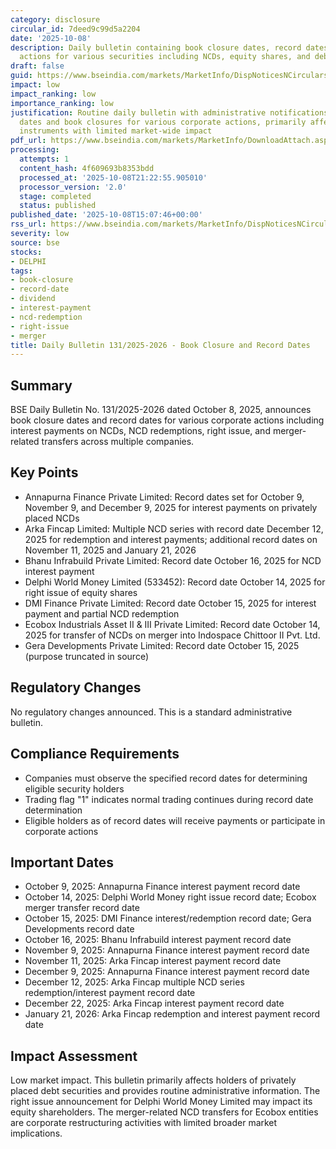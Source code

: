 ```yaml
---
category: disclosure
circular_id: 7deed9c99d5a2204
date: '2025-10-08'
description: Daily bulletin containing book closure dates, record dates, and corporate
  actions for various securities including NCDs, equity shares, and debt instruments.
draft: false
guid: https://www.bseindia.com/markets/MarketInfo/DispNoticesNCirculars.aspx?Noticeid={59C84B90-F340-4E49-B59C-58FF937B907D}&noticeno=20251008-62&dt=10/08/2025&icount=62&totcount=68&flag=0
impact: low
impact_ranking: low
importance_ranking: low
justification: Routine daily bulletin with administrative notifications about record
  dates and book closures for various corporate actions, primarily affecting debt
  instruments with limited market-wide impact
pdf_url: https://www.bseindia.com/markets/MarketInfo/DownloadAttach.aspx?id=20251008-62&attachedId=f4c34cea-33e4-47e9-ba1d-2bbc34e9a4e6
processing:
  attempts: 1
  content_hash: 4f609693b8353bdd
  processed_at: '2025-10-08T21:22:55.905010'
  processor_version: '2.0'
  stage: completed
  status: published
published_date: '2025-10-08T15:07:46+00:00'
rss_url: https://www.bseindia.com/markets/MarketInfo/DispNoticesNCirculars.aspx?Noticeid={59C84B90-F340-4E49-B59C-58FF937B907D}&noticeno=20251008-62&dt=10/08/2025&icount=62&totcount=68&flag=0
severity: low
source: bse
stocks:
- DELPHI
tags:
- book-closure
- record-date
- dividend
- interest-payment
- ncd-redemption
- right-issue
- merger
title: Daily Bulletin 131/2025-2026 - Book Closure and Record Dates
---
```


## Summary

BSE Daily Bulletin No. 131/2025-2026 dated October 8, 2025, announces book closure dates and record dates for various corporate actions including interest payments on NCDs, NCD redemptions, right issue, and merger-related transfers across multiple companies.

## Key Points

- Annapurna Finance Private Limited: Record dates set for October 9, November 9, and December 9, 2025 for interest payments on privately placed NCDs
- Arka Fincap Limited: Multiple NCD series with record date December 12, 2025 for redemption and interest payments; additional record dates on November 11, 2025 and January 21, 2026
- Bhanu Infrabuild Private Limited: Record date October 16, 2025 for NCD interest payment
- Delphi World Money Limited (533452): Record date October 14, 2025 for right issue of equity shares
- DMI Finance Private Limited: Record date October 15, 2025 for interest payment and partial NCD redemption
- Ecobox Industrials Asset II & III Private Limited: Record date October 14, 2025 for transfer of NCDs on merger into Indospace Chittoor II Pvt. Ltd.
- Gera Developments Private Limited: Record date October 15, 2025 (purpose truncated in source)

## Regulatory Changes

No regulatory changes announced. This is a standard administrative bulletin.

## Compliance Requirements

- Companies must observe the specified record dates for determining eligible security holders
- Trading flag "1" indicates normal trading continues during record date determination
- Eligible holders as of record dates will receive payments or participate in corporate actions

## Important Dates

- October 9, 2025: Annapurna Finance interest payment record date
- October 14, 2025: Delphi World Money right issue record date; Ecobox merger transfer record date
- October 15, 2025: DMI Finance interest/redemption record date; Gera Developments record date
- October 16, 2025: Bhanu Infrabuild interest payment record date
- November 9, 2025: Annapurna Finance interest payment record date
- November 11, 2025: Arka Fincap interest payment record date
- December 9, 2025: Annapurna Finance interest payment record date
- December 12, 2025: Arka Fincap multiple NCD series redemption/interest payment record date
- December 22, 2025: Arka Fincap interest payment record date
- January 21, 2026: Arka Fincap redemption and interest payment record date

## Impact Assessment

Low market impact. This bulletin primarily affects holders of privately placed debt securities and provides routine administrative information. The right issue announcement for Delphi World Money Limited may impact its equity shareholders. The merger-related NCD transfers for Ecobox entities are corporate restructuring activities with limited broader market implications.